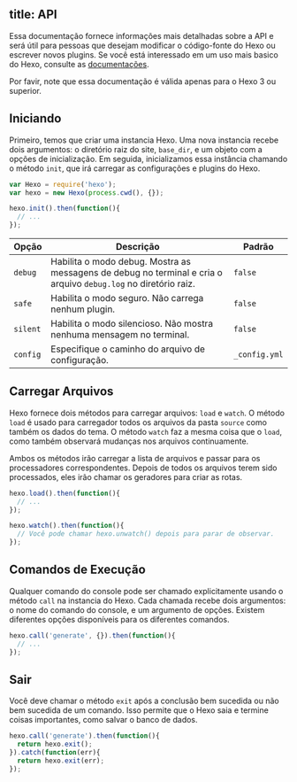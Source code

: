 title: API
---
Essa documentação fornece informações mais detalhadas sobre a API e será útil para pessoas que desejam modificar o código-fonte do Hexo ou escrever novos plugins. Se você está interessado em um uso mais basico do Hexo, consulte as [documentações](../docs).

Por favir, note que essa documentação é válida apenas para o Hexo 3 ou superior.

## Iniciando

Primeiro, temos que criar uma instancia Hexo. Uma nova instancia recebe dois argumentos: o diretório raiz do site, `base_dir`, e um objeto com a opções de inicialização. Em seguida, inicializamos essa instância chamando o método `init`, que irá carregar as configurações e plugins do Hexo.

``` js
var Hexo = require('hexo');
var hexo = new Hexo(process.cwd(), {});

hexo.init().then(function(){
  // ...
});
```

Opção | Descrição | Padrão
--- | --- | ---
`debug` | Habilita o modo debug. Mostra as messagens de debug no terminal e cria o arquivo `debug.log` no diretório raiz. | `false`
`safe` | Habilita o modo seguro. Não carrega nenhum plugin. | `false`
`silent` | Habilita o modo silencioso. Não mostra nenhuma mensagem no terminal. | `false`
`config` | Especifique o caminho do arquivo de configuração. | `_config.yml`

## Carregar Arquivos
Hexo fornece dois métodos para carregar arquivos: `load` e `watch`. O método `load` é usado para carregador todos os arquivos da pasta `source` como também os dados do tema. O método `watch` faz a mesma coisa que o `load`, como também observará mudanças nos arquivos continuamente.

Ambos os métodos irão carregar a lista de arquivos e passar para os processadores correspondentes. Depois de todos os arquivos terem sido processados, eles irão chamar os geradores para criar as rotas.

``` js
hexo.load().then(function(){
  // ...
});

hexo.watch().then(function(){
  // Você pode chamar hexo.unwatch() depois para parar de observar.
});
```
## Comandos de Execução

Qualquer comando do console pode ser chamado explicitamente usando o método `call` na instancia do Hexo. Cada chamada recebe dois argumentos: o nome do comando do console, e um argumento de opções. Existem diferentes opções disponíveis para os diferentes comandos.

``` js
hexo.call('generate', {}).then(function(){
  // ...
});
```

## Sair

Você deve chamar o método `exit` após a conclusão bem sucedida ou não bem sucedida de um comando. Isso permite que o Hexo saia e termine coisas importantes, como salvar o banco de dados.


``` js
hexo.call('generate').then(function(){
  return hexo.exit();
}).catch(function(err){
  return hexo.exit(err);
});
```
